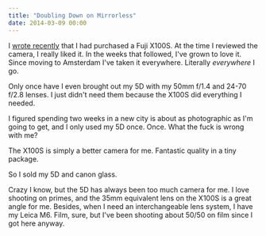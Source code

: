 ```yaml
---
title: "Doubling Down on Mirrorless"
date: 2014-03-09 00:00
---
```


I [wrote recently](/blog/fuji-x100s-review) that I had purchased a Fuji X100S. At the time I reviewed the camera, I really liked it. In the weeks that followed, I've grown to love it. Since moving to Amsterdam I've taken it everywhere. Literally _everywhere_ I go.

Only once have I even brought out my 5D with my 50mm f/1.4 and 24-70 f/2.8 lenses. I just didn't need them because the X100S did everything I needed.

I figured spending two weeks in a new city is about as photographic as I'm going to get, and I only used my 5D once. Once. What the fuck is wrong with me?

The X100S is simply a better camera for me. Fantastic quality in a tiny package.

So I sold my 5D and canon glass.

Crazy I know, but the 5D has always been too much camera for me. I love shooting on primes, and the 35mm equivalent lens on the X100S is a great angle for me. Besides, when I need an interchangeable lens system, I have my Leica M6. Film, sure, but I've been shooting about 50/50 on film since I got here anyway.

<!-- more -->
